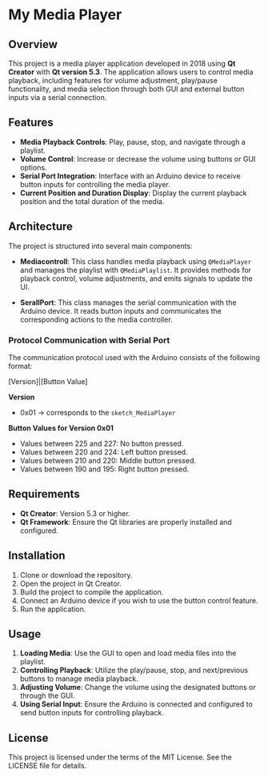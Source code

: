 # My Media Player

## Overview

This project is a media player application developed in 2018 using **Qt Creator** with **Qt version 5.3**. The application allows users to control media playback, including features for volume adjustment, play/pause functionality, and media selection through both GUI and external button inputs via a serial connection.

## Features

- **Media Playback Controls**: Play, pause, stop, and navigate through a playlist.
- **Volume Control**: Increase or decrease the volume using buttons or GUI options.
- **Serial Port Integration**: Interface with an Arduino device to receive button inputs for controlling the media player.
- **Current Position and Duration Display**: Display the current playback position and the total duration of the media.

## Architecture

The project is structured into several main components:

- **Mediacontroll**: This class handles media playback using `QMediaPlayer` and manages the playlist with `QMediaPlaylist`. It provides methods for playback control, volume adjustments, and emits signals to update the UI.

- **SerallPort**: This class manages the serial communication with the Arduino device. It reads button inputs and communicates the corresponding actions to the media controller.

### Protocol Communication with Serial Port

The communication protocol used with the Arduino consists of the following format:

[Version]|[Button Value]


**Version**
- 0x01 -> corresponds to the `sketch_MediaPlayer`

**Button Values for Version 0x01**
- Values between 225 and 227: No button pressed.
- Values between 220 and 224: Left button pressed.
- Values between 210 and 220: Middle button pressed.
- Values between 190 and 195: Right button pressed.

## Requirements

- **Qt Creator**: Version 5.3 or higher.
- **Qt Framework**: Ensure the Qt libraries are properly installed and configured.

## Installation

1. Clone or download the repository.
2. Open the project in Qt Creator.
3. Build the project to compile the application.
4. Connect an Arduino device if you wish to use the button control feature.
5. Run the application.

## Usage

1. **Loading Media**: Use the GUI to open and load media files into the playlist.
2. **Controlling Playback**: Utilize the play/pause, stop, and next/previous buttons to manage media playback.
3. **Adjusting Volume**: Change the volume using the designated buttons or through the GUI.
4. **Using Serial Input**: Ensure the Arduino is connected and configured to send button inputs for controlling playback.

## License

This project is licensed under the terms of the MIT License. See the LICENSE file for details.
